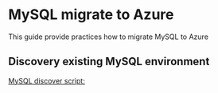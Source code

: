 # MySQL migrate to Azure

This guide provide practices how to migrate MySQL to Azure

## Discovery existing MySQL environment

[MySQL discover script:](Scripts/MySQLDiscovery.sql) 